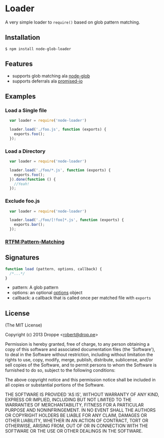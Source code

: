 # Loader

A very simple loader to ```require()``` based on glob pattern matching.

## Installation

    $ npm install node-glob-loader

## Features
  - supports glob matching ala [node-glob](https://github.com/isaacs/node-glob)
  - supports deferrals ala [promised-io](https://github.com/kriszyp/promised-io)

## Examples

### Load a Single file
```js
  var loader = require('node-loader')

  loader.load('./foo.js', function (exports) {
    exports.foo();
  });
```

### Load a Directory
```js
  var loader = require('node-loader')

  loader.load('./foo/*.js', function (exports) {
    exports.foo();
  }).done(function () {
    //Yeah!
  });
```

### Exclude foo.js
```js
  var loader = require('node-loader')

  loader.load('./foo/[!foo]*.js', function (exports) {
    exports.bar();
  });
```

### [RTFM:Pattern-Matching](http://www.gnu.org/software/bash/manual/bashref.html#Pattern-Matching)

## Signatures

```js
function load (pattern, options, callback) {
  /*...*/
}
```

- pattern: A glob pattern
- options: an optional [options](https://github.com/isaacs/node-glob) object
- callback: a callback that is called once per matched file with ```exports```


## License 

(The MIT License)

Copyright (c) 2013 Droppe &lt;robert@drop.pe&gt;

Permission is hereby granted, free of charge, to any person obtaining
a copy of this software and associated documentation files (the
'Software'), to deal in the Software without restriction, including
without limitation the rights to use, copy, modify, merge, publish,
distribute, sublicense, and/or sell copies of the Software, and to
permit persons to whom the Software is furnished to do so, subject to
the following conditions:

The above copyright notice and this permission notice shall be
included in all copies or substantial portions of the Software.

THE SOFTWARE IS PROVIDED 'AS IS', WITHOUT WARRANTY OF ANY KIND,
EXPRESS OR IMPLIED, INCLUDING BUT NOT LIMITED TO THE WARRANTIES OF
MERCHANTABILITY, FITNESS FOR A PARTICULAR PURPOSE AND NONINFRINGEMENT.
IN NO EVENT SHALL THE AUTHORS OR COPYRIGHT HOLDERS BE LIABLE FOR ANY
CLAIM, DAMAGES OR OTHER LIABILITY, WHETHER IN AN ACTION OF CONTRACT,
TORT OR OTHERWISE, ARISING FROM, OUT OF OR IN CONNECTION WITH THE
SOFTWARE OR THE USE OR OTHER DEALINGS IN THE SOFTWARE.
